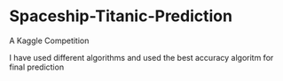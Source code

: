 # Spaceship-Titanic-Prediction
A Kaggle Competition

I have used different algorithms and used the best accuracy algoritm for final prediction
